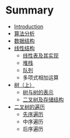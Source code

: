 # Summary

* [Introduction](README.md)
* [算法分析](algorithmAnalysis.md)
* [数据结构](shu_ju_jie_gou.md)
* [线性结构](xian_xing_jie_gou.md)
   * [线性表及其实现](xian_xing_biao_ji_qi_shi_xian.md)
   * [堆栈](dui_zhan.md)
   * [队列](dui_lie.md)
   * 多项式相加运算
* [树（上）](shu.md)
   * [树与树的表示](shu_yu_shu_de_biao_shi.md)
   * [二叉树及存储结构](er_cha_shu_ji_cun_chu_jie_gou.md)
* [二叉树的遍历](er_cha_shu_de_bian_li.md)
   * [先序遍历](xian_xu_bian_li.md)
   * 中序遍历
   * 后序遍历

